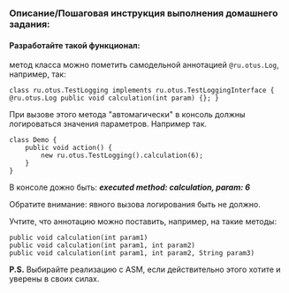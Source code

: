 ### Описание/Пошаговая инструкция выполнения домашнего задания:

#### Разработайте такой функционал:

метод класса можно пометить самодельной аннотацией `@ru.otus.Log`, например, так:

`class ru.otus.TestLogging implements ru.otus.TestLoggingInterface {
@ru.otus.Log
public void calculation(int param) {};
}`

При вызове этого метода "автомагически" в консоль должны логироваться значения параметров.
Например так.

    class Demo {
        public void action() {
            new ru.otus.TestLogging().calculation(6);
        }
    }

В консоле дожно быть:
**_executed method: calculation, param: 6_**

Обратите внимание: явного вызова логирования быть не должно.

Учтите, что аннотацию можно поставить, например, на такие методы:

    public void calculation(int param1)
    public void calculation(int param1, int param2)
    public void calculation(int param1, int param2, String param3)

**P.S.**
Выбирайте реализацию с ASM, если действительно этого хотите и уверены в своих силах.